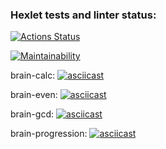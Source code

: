 ### Hexlet tests and linter status:
[![Actions Status](https://github.com/OstrovskyEvgeny/frontend-project-44/workflows/hexlet-check/badge.svg)](https://github.com/OstrovskyEvgeny/frontend-project-44/actions)

[![Maintainability](https://api.codeclimate.com/v1/badges/d3bc8f3eec6292482b69/maintainability)](https://codeclimate.com/github/OstrovskyEvgeny/frontend-project-44/maintainability)

brain-calc:
[![asciicast](https://asciinema.org/a/9jeeck7L3YDbt6rN0Sz1uqwRu.svg)](https://asciinema.org/a/9jeeck7L3YDbt6rN0Sz1uqwRu)

brain-even:
[![asciicast](https://asciinema.org/a/HuF5pY1sBnqmtDb1V9Dl5yyrB.svg)](https://asciinema.org/a/HuF5pY1sBnqmtDb1V9Dl5yyrB)

brain-gcd:
[![asciicast](https://asciinema.org/a/DbcQwRjYpQRzjeitdZWmkCsMH.svg)](https://asciinema.org/a/DbcQwRjYpQRzjeitdZWmkCsMH)

brain-progression:
[![asciicast](https://asciinema.org/a/MZkOupLhT55ZAmGK97IRRo3j5.svg)](https://asciinema.org/a/MZkOupLhT55ZAmGK97IRRo3j5)